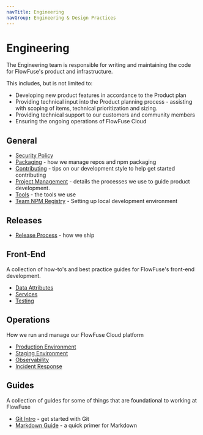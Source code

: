 ```yaml
---
navTitle: Engineering
navGroup: Engineering & Design Practices
---
```


# Engineering

The Engineering team is responsible for writing and maintaining the code for
FlowFuse's product and infrastructure.

This includes, but is not limited to:

 - Developing new product features in accordance to the Product plan
 - Providing technical input into the Product planning process - assisting with
   scoping of items, technical prioritization and sizing.
 - Providing technical support to our customers and community members
 - Ensuring the ongoing operations of FlowFuse Cloud

## General

- [Security Policy](./security.md)
- [Packaging](./packaging.md) - how we manage repos and npm packaging
- [Contributing](./contributing.md) - tips on our development style to help get started contributing
- [Project Management](./project-management.md) - details the processes we use to guide product development.
- [Tools](./tools.md) - the tools we use
- [Team NPM Registry](./team-npm-registry.md) - Setting up local development environment

## Releases

- [Release Process](./releases/process.md) - how we ship

## Front-End

A collection of how-to's and best practice guides for FlowFuse's front-end development.

- [Data Attributes](./frontend/data-attributes.md)
- [Services](./frontend/services.md)
- [Testing](./frontend/testing.md)

## Operations

How we run and manage our FlowFuse Cloud platform

- [Production Environment](./ops/production.md)
- [Staging Environment](./ops/staging.md)
- [Observability](./ops/observability.md)
- [Incident Response](./ops/incident-response.md)

## Guides

A collection of guides for some of things that are foundational to working at
FlowFuse

- [Git Intro](/handbook/company/guides/git/) - get started with Git
- [Markdown Guide](/handbook/company/guides/markdown/) - a quick primer for Markdown
